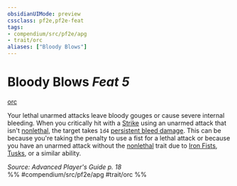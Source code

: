 ```yaml
---
obsidianUIMode: preview
cssclass: pf2e,pf2e-feat
tags:
- compendium/src/pf2e/apg
- trait/orc
aliases: ["Bloody Blows"]
---
```

# Bloody Blows  *Feat 5*  
[orc](../../rules/traits/orc.md)  


Your lethal unarmed attacks leave bloody gouges or cause severe internal bleeding. When you critically hit with a [Strike](../../rules/actions/strike.md) using an unarmed attack that isn't [nonlethal](../../rules/traits/nonlethal.md), the target takes `1d4` [persistent bleed damage](../../rules/conditions.md#Persistent%20Damage). This can be because you're taking the penalty to use a fist for a lethal attack or because you have an unarmed attack without the [nonlethal](../../rules/traits/nonlethal.md) trait due to [Iron Fists](iron-fists-apg.md), [Tusks](tusks-apg.md), or a similar ability.

*Source: Advanced Player's Guide p. 18*  
%% #compendium/src/pf2e/apg #trait/orc %%
